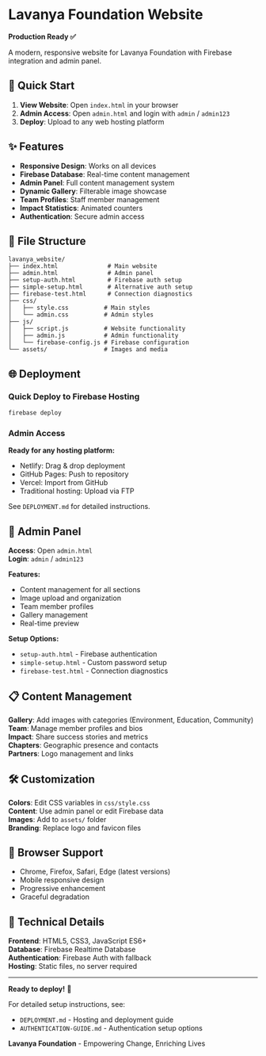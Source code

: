 # Lavanya Foundation Website

**Production Ready ✅**

A modern, responsive website for Lavanya Foundation with Firebase integration and admin panel.

## 🚀 Quick Start

1. **View Website**: Open `index.html` in your browser
2. **Admin Access**: Open `admin.html` and login with `admin` / `admin123`
3. **Deploy**: Upload to any web hosting platform

## ✨ Features

- **Responsive Design**: Works on all devices
- **Firebase Database**: Real-time content management
- **Admin Panel**: Full content management system
- **Dynamic Gallery**: Filterable image showcase
- **Team Profiles**: Staff member management
- **Impact Statistics**: Animated counters
- **Authentication**: Secure admin access

## 📁 File Structure

```
lavanya_website/
├── index.html              # Main website
├── admin.html              # Admin panel
├── setup-auth.html         # Firebase auth setup
├── simple-setup.html       # Alternative auth setup
├── firebase-test.html      # Connection diagnostics
├── css/
│   ├── style.css          # Main styles
│   └── admin.css          # Admin styles
├── js/
│   ├── script.js          # Website functionality
│   ├── admin.js           # Admin functionality
│   └── firebase-config.js # Firebase configuration
└── assets/                # Images and media
```

## 🌐 Deployment

### Quick Deploy to Firebase Hosting
```bash
firebase deploy
```

### Admin Access
**Ready for any hosting platform:**
- Netlify: Drag & drop deployment
- GitHub Pages: Push to repository  
- Vercel: Import from GitHub
- Traditional hosting: Upload via FTP

See `DEPLOYMENT.md` for detailed instructions.

## 🔐 Admin Panel

**Access**: Open `admin.html`  
**Login**: `admin` / `admin123`

**Features:**
- Content management for all sections
- Image upload and organization
- Team member profiles
- Gallery management
- Real-time preview

**Setup Options:**
- `setup-auth.html` - Firebase authentication
- `simple-setup.html` - Custom password setup
- `firebase-test.html` - Connection diagnostics

## 📋 Content Management

**Gallery**: Add images with categories (Environment, Education, Community)  
**Team**: Manage member profiles and bios  
**Impact**: Share success stories and metrics  
**Chapters**: Geographic presence and contacts  
**Partners**: Logo management and links

## 🛠️ Customization

**Colors**: Edit CSS variables in `css/style.css`  
**Content**: Use admin panel or edit Firebase data  
**Images**: Add to `assets/` folder  
**Branding**: Replace logo and favicon files

## 📱 Browser Support

- Chrome, Firefox, Safari, Edge (latest versions)
- Mobile responsive design
- Progressive enhancement
- Graceful degradation

## 🔧 Technical Details

**Frontend**: HTML5, CSS3, JavaScript ES6+  
**Database**: Firebase Realtime Database  
**Authentication**: Firebase Auth with fallback  
**Hosting**: Static files, no server required

---

**Ready to deploy!** 🚀

For detailed setup instructions, see:
- `DEPLOYMENT.md` - Hosting and deployment guide
- `AUTHENTICATION-GUIDE.md` - Authentication setup options

**Lavanya Foundation** - Empowering Change, Enriching Lives
